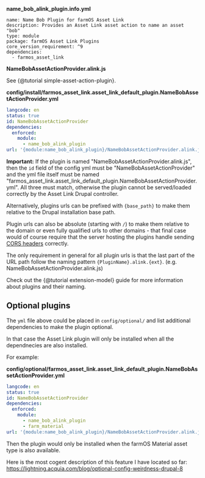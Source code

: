 **name_bob_alink_plugin.info.yml**

```
name: Name Bob Plugin for farmOS Asset Link
description: Provides an Asset Link asset action to name an asset "bob"
type: module
package: farmOS Asset Link Plugins
core_version_requirement: ^9
dependencies:
  - farmos_asset_link
```

**NameBobAssetActionProvider.alink.js**

See {@tutorial simple-asset-action-plugin}.

**config/install/farmos_asset_link.asset_link_default_plugin.NameBobAssetActionProvider.yml**

```yml
langcode: en
status: true
id: NameBobAssetActionProvider
dependencies:
  enforced:
    module:
      - name_bob_alink_plugin
url: '{module:name_bob_alink_plugin}/NameBobAssetActionProvider.alink.js'
```

**Important:** If the plugin is named "NameBobAssetActionProvider.alink.js", then the `id` field of the config yml must be
"NameBobAssetActionProvider" and the yml file itself must be named "farmos_asset_link.asset_link_default_plugin.NameBobAssetActionProvider.yml".
All three must match, otherwise the plugin cannot be served/loaded correctly by the Asset Link Drupal controller.

Alternatively, plugins urls can be prefixed with `{base_path}` to make them relative to the Drupal installation base path.

Plugin urls can also be absolute (starting with `/`) to make them relative to the domain or even fully qualified urls to other domains - that final
case would of course require that the server hosting the plugins handle sending [CORS headers](https://developer.mozilla.org/en-US/docs/Web/HTTP/CORS) correctly.

The only requirement in general for all plugin urls is that the last part of the URL path follow the naming pattern `{PluginName}.alink.{ext}`.
(e.g. NameBobAssetActionProvider.alink.js)

Check out the {@tutorial extension-model} guide for more information about plugins and their naming.

## Optional plugins

The `yml` file above could be placed in `config/optional/` and list additional dependencies to make the plugin optional.

In that case the Asset Link plugin will only be installed when all the dependnecies are also installed.

For example:

**config/optional/farmos_asset_link.asset_link_default_plugin.NameBobAssetActionProvider.yml**

```yml
langcode: en
status: true
id: NameBobAssetActionProvider
dependencies:
  enforced:
    module:
      - name_bob_alink_plugin
      - farm_material
url: '{module:name_bob_alink_plugin}/NameBobAssetActionProvider.alink.js'
```

Then the plugin would only be installed when the farmOS Material asset type is also available.

Here is the most cogent description of this feature I have located so far: https://lightning.acquia.com/blog/optional-config-weirdness-drupal-8
